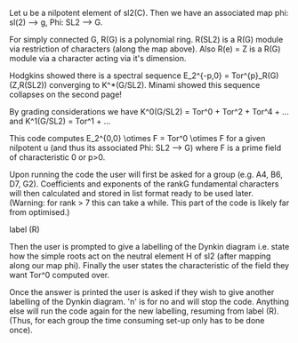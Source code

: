 Let u be a nilpotent element of sl2(C). Then we have an associated map phi: sl(2) --> g, Phi: SL2 --> G. 

For simply connected G, R(G) is a polynomial ring. 
R(SL2) is a R(G) module via restriction of characters (along the map above).
Also R(e) = Z is a R(G) module via a character acting via it's dimension.

Hodgkins showed there is a spectral sequence E_2^{-p,0} = Tor^{p}_R(G)(Z,R(SL2)) converging to K^*(G/SL2).
Minami showed this sequence collapses on the second page!

By grading considerations we have K^0(G/SL2) = Tor^0 + Tor^2 + Tor^4 + ... and K^1(G/SL2) = Tor^1 + ...

This code computes E_2^{0,0} \otimes F = Tor^0 \otimes F for a given nilpotent u (and thus its associated Phi: SL2 --> G)
where F is a prime field of characteristic 0 or p>0.

Upon running the code the user will first be asked for a group (e.g. A4, B6, D7, G2). Coefficients and exponents
of the rankG fundamental characters will then calculated and stored in list format ready to be used later. 
(Warning: for rank > 7 this can take a while. This part of the code is likely far from optimised.)

label (R)

Then the user is prompted to give a labelling of the Dynkin diagram i.e. state how the simple roots act on the neutral element
H of sl2 (after mapping along our map phi). Finally the user states the characteristic of the field they want Tor^0 computed over. 

Once the answer is printed the user is asked if they wish to give another labelling of the Dynkin diagram. 'n' is for no and
will stop the code. Anything else will run the code again for the new labelling, resuming from label (R). (Thus, for each group the
time consuming set-up only has to be done once).
